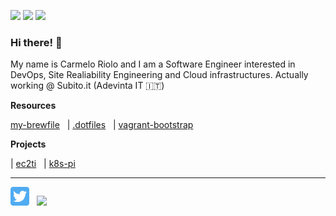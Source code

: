 <p align='left'>
    <img src="https://img.shields.io/badge/OS-Linux-informational?style=flat&logo=linux&logoColor=white&color=2bbc8a">
    <img src="https://img.shields.io/badge/Code-Python-informational?style=flat&logo=python&logoColor=white&color=2bbc8a">
    <img src="https://img.shields.io/badge/Code-Golang-informational?style=flat&logo=go&logoColor=white&color=2bbc8a">
</p>

### Hi there! 👋


My name is Carmelo Riolo and I am a Software Engineer interested in DevOps, Site Realiability Engineering and Cloud infrastructures.
Actually working @ Subito.it (Adevinta IT 🇮🇹)



**Resources**

<a href="https://github.com/carmeloriolo/my-brewfile">my-brewfile</a>&nbsp;&nbsp;
| <a href="https://github.com/carmeloriolo/.dotfiles">.dotfiles</a>&nbsp;&nbsp;
| <a href="https://github.com/carmeloriolo/vagrant-bootstrap">vagrant-bootstrap</a>&nbsp;&nbsp;

**Projects**

| <a href="https://github.com/carmeloriolo/ec2ti">ec2ti</a>&nbsp;&nbsp;
| <a href="https://github.com/carmeloriolo/k8s-pi">k8s-pi</a>&nbsp;&nbsp;


<hr/>

<a href="https://twitter.com/carmelo_riolo"><img height="30" src="./imgs/twitter.png"></a>&nbsp;&nbsp;
<a href="https://www.linkedin.com/in/carmelo-riolo-628690105/"><img height="30" src="https://github.com/WaylonWalker/WaylonWalker/blob/main/icon/linkedin.png?raw=true"></a>

